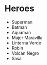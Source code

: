 # Heroes

* Superman
* Batman
* Aquaman
* Mujer Maravilla
* Linterna Verde
* Robin
* Volcán Negro
* Sasa

